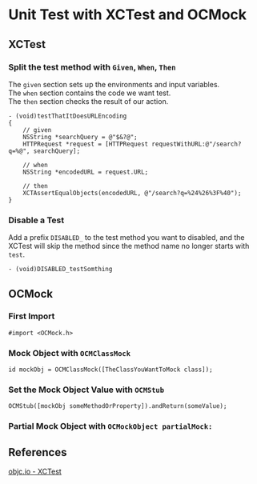 # Unit Test with XCTest and OCMock

## XCTest

### Split the test method with `Given`, `When`, `Then` 

The `given` section sets up the environments and input variables.   
The `when` section contains the code we want test.   
The `then` section checks the result of our action.   

```
- (void)testThatItDoesURLEncoding
{
    // given
    NSString *searchQuery = @"$&?@";
    HTTPRequest *request = [HTTPRequest requestWithURL:@"/search?q=%@", searchQuery];

    // when
    NSString *encodedURL = request.URL;

    // then
    XCTAssertEqualObjects(encodedURL, @"/search?q=%24%26%3F%40");
}
```

### Disable a Test

Add a prefix `DISABLED_` to the test method you want to disabled, and the XCTest will skip the method since the method name no longer starts with `test`.

```
- (void)DISABLED_testSomthing
```

## OCMock

### First Import

```
#import <OCMock.h>
```

### Mock Object with `OCMClassMock`

```
id mockObj = OCMClassMock([TheClassYouWantToMock class]);
```

### Set the Mock Object Value with `OCMStub`

```
OCMStub([mockObj someMethodOrProperty]).andReturn(someValue);
```

### Partial Mock Object with `OCMockObject partialMock:`


## References

[objc.io - XCTest](https://www.objc.io/issues/15-testing/xctest/)
